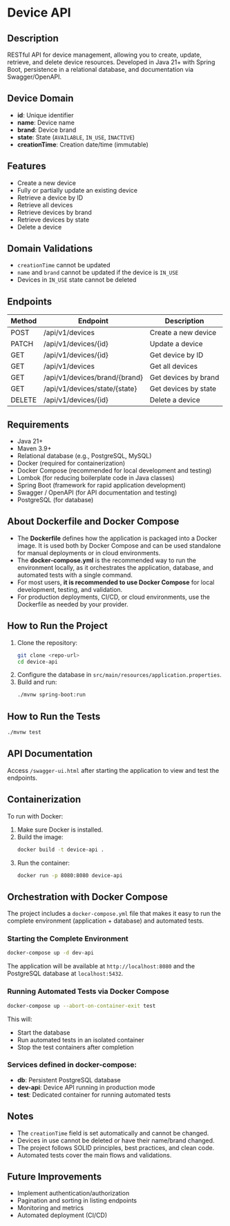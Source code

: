 # Device API

## Description
RESTful API for device management, allowing you to create, update, retrieve, and delete device resources. Developed in Java 21+ with Spring Boot, persistence in a relational database, and documentation via Swagger/OpenAPI.

## Device Domain
- **id**: Unique identifier
- **name**: Device name
- **brand**: Device brand
- **state**: State (`AVAILABLE`, `IN_USE`, `INACTIVE`)
- **creationTime**: Creation date/time (immutable)

## Features
- Create a new device
- Fully or partially update an existing device
- Retrieve a device by ID
- Retrieve all devices
- Retrieve devices by brand
- Retrieve devices by state
- Delete a device

## Domain Validations
- `creationTime` cannot be updated
- `name` and `brand` cannot be updated if the device is `IN_USE`
- Devices in `IN_USE` state cannot be deleted

## Endpoints
| Method | Endpoint                        | Description                  |
|--------|----------------------------------|------------------------------|
| POST   | /api/v1/devices                  | Create a new device          |
| PATCH  | /api/v1/devices/{id}             | Update a device              |
| GET    | /api/v1/devices/{id}             | Get device by ID             |
| GET    | /api/v1/devices                  | Get all devices              |
| GET    | /api/v1/devices/brand/{brand}    | Get devices by brand         |
| GET    | /api/v1/devices/state/{state}    | Get devices by state         |
| DELETE | /api/v1/devices/{id}             | Delete a device              |

## Requirements
- Java 21+
- Maven 3.9+
- Relational database (e.g., PostgreSQL, MySQL)
- Docker (required for containerization)
- Docker Compose (recommended for local development and testing)
- Lombok (for reducing boilerplate code in Java classes)
- Spring Boot (framework for rapid application development)
- Swagger / OpenAPI (for API documentation and testing)
- PostgreSQL (for database)

## About Dockerfile and Docker Compose
- The **Dockerfile** defines how the application is packaged into a Docker image. It is used both by Docker Compose and can be used standalone for manual deployments or in cloud environments.
- The **docker-compose.yml** is the recommended way to run the environment locally, as it orchestrates the application, database, and automated tests with a single command.
- For most users, **it is recommended to use Docker Compose** for local development, testing, and validation.
- For production deployments, CI/CD, or cloud environments, use the Dockerfile as needed by your provider.

## How to Run the Project
1. Clone the repository:
   ```bash
   git clone <repo-url>
   cd device-api
   ```
2. Configure the database in `src/main/resources/application.properties`.
3. Build and run:
   ```bash
   ./mvnw spring-boot:run
   ```

## How to Run the Tests
```bash
./mvnw test
```

## API Documentation
Access `/swagger-ui.html` after starting the application to view and test the endpoints.

## Containerization
To run with Docker:
1. Make sure Docker is installed.
2. Build the image:
   ```bash
   docker build -t device-api .
   ```
3. Run the container:
   ```bash
   docker run -p 8080:8080 device-api
   ```

## Orchestration with Docker Compose
The project includes a `docker-compose.yml` file that makes it easy to run the complete environment (application + database) and automated tests.

### Starting the Complete Environment
```bash
docker-compose up -d dev-api
```
The application will be available at `http://localhost:8080` and the PostgreSQL database at `localhost:5432`.

### Running Automated Tests via Docker Compose
```bash
docker-compose up --abort-on-container-exit test
```
This will:
- Start the database
- Run automated tests in an isolated container
- Stop the test containers after completion

### Services defined in docker-compose:
- **db**: Persistent PostgreSQL database
- **dev-api**: Device API running in production mode
- **test**: Dedicated container for running automated tests

## Notes
- The `creationTime` field is set automatically and cannot be changed.
- Devices in use cannot be deleted or have their name/brand changed.
- The project follows SOLID principles, best practices, and clean code.
- Automated tests cover the main flows and validations.

## Future Improvements
- Implement authentication/authorization
- Pagination and sorting in listing endpoints
- Monitoring and metrics
- Automated deployment (CI/CD)